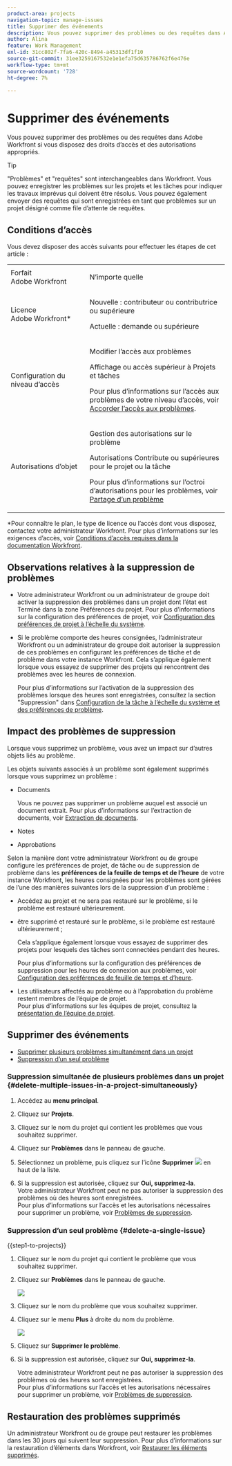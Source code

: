 ```yaml
---
product-area: projects
navigation-topic: manage-issues
title: Supprimer des événements
description: Vous pouvez supprimer des problèmes ou des requêtes dans Adobe Workfront si vous disposez des droits d’accès et des autorisations appropriés.
author: Alina
feature: Work Management
exl-id: 31cc802f-7fa6-420c-8494-a45313df1f10
source-git-commit: 31ee3259167532e1e1efa75d635786762f6e476e
workflow-type: tm+mt
source-wordcount: '728'
ht-degree: 7%

---
```


# Supprimer des événements

<!--Audited: 01/2024-->

Vous pouvez supprimer des problèmes ou des requêtes dans Adobe Workfront si vous disposez des droits d’accès et des autorisations appropriés.

>[!TIP]
>
>&quot;Problèmes&quot; et &quot;requêtes&quot; sont interchangeables dans Workfront. Vous pouvez enregistrer les problèmes sur les projets et les tâches pour indiquer les travaux imprévus qui doivent être résolus. Vous pouvez également envoyer des requêtes qui sont enregistrées en tant que problèmes sur un projet désigné comme file d’attente de requêtes.

## Conditions d’accès

Vous devez disposer des accès suivants pour effectuer les étapes de cet article :

<table style="table-layout:auto"> 
 <col> 
 <col> 
 <tbody> 
  <tr> 
   <td role="rowheader">Forfait Adobe Workfront</td> 
   <td> <p>N’importe quelle</p> </td> 
  </tr> 
  <tr> 
   <td role="rowheader">Licence Adobe Workfront*</td> 
   <td> <p>Nouvelle : contributeur ou contributrice ou supérieure</p>
   <p>Actuelle : demande ou supérieure</p>
 </td> 
  </tr> 
  <tr> 
   <td role="rowheader">Configuration du niveau d’accès</td> 
   <td> <p>Modifier l’accès aux problèmes</p> <p>Affichage ou accès supérieur à Projets et tâches</p>  <p>Pour plus d’informations sur l’accès aux problèmes de votre niveau d’accès, voir <a href="../../../administration-and-setup/add-users/configure-and-grant-access/grant-access-issues.md" class="MCXref xref">Accorder l’accès aux problèmes</a>.  </p> </td> 
  </tr> 
  <tr> 
   <td role="rowheader">Autorisations d’objet</td> 
   <td> <p>Gestion des autorisations sur le problème</p> <p>Autorisations Contribute ou supérieures pour le projet ou la tâche</p> <p> Pour plus d’informations sur l’octroi d’autorisations pour les problèmes, voir <a href="../../../workfront-basics/grant-and-request-access-to-objects/share-an-issue.md" class="MCXref xref">Partage d’un problème </a></p> </td> 
  </tr> 
 </tbody> 
</table>

&#42;Pour connaître le plan, le type de licence ou l’accès dont vous disposez, contactez votre administrateur Workfront. Pour plus d’informations sur les exigences d’accès, voir [Conditions d’accès requises dans la documentation Workfront](/help/quicksilver/administration-and-setup/add-users/access-levels-and-object-permissions/access-level-requirements-in-documentation.md).

## Observations relatives à la suppression de problèmes

* Votre administrateur Workfront ou un administrateur de groupe doit activer la suppression des problèmes dans un projet dont l’état est Terminé dans la zone Préférences du projet. Pour plus d’informations sur la configuration des préférences de projet, voir [Configuration des préférences de projet à l’échelle du système](../../../administration-and-setup/set-up-workfront/configure-system-defaults/set-project-preferences.md).

* Si le problème comporte des heures consignées, l’administrateur Workfront ou un administrateur de groupe doit autoriser la suppression de ces problèmes en configurant les préférences de tâche et de problème dans votre instance Workfront. Cela s’applique également lorsque vous essayez de supprimer des projets qui rencontrent des problèmes avec les heures de connexion.

  <!--
  <MadCap:conditionalText data-mc-conditions="QuicksilverOrClassic.Draft mode">
  <span data-mc-conditions="QuicksilverOrClassic.Quicksilver">(this is not possible in classic)</span>
  </MadCap:conditionalText>
  -->

  Pour plus d’informations sur l’activation de la suppression des problèmes lorsque des heures sont enregistrées, consultez la section &quot;Suppression&quot; dans [Configuration de la tâche à l’échelle du système et des préférences de problème](../../../administration-and-setup/set-up-workfront/configure-system-defaults/set-task-issue-preferences.md).

## Impact des problèmes de suppression

Lorsque vous supprimez un problème, vous avez un impact sur d’autres objets liés au problème.

Les objets suivants associés à un problème sont également supprimés lorsque vous supprimez un problème :

* Documents

  Vous ne pouvez pas supprimer un problème auquel est associé un document extrait. Pour plus d’informations sur l’extraction de documents, voir [Extraction de documents](../../../documents/managing-documents/check-out-documents.md).

* Notes
* Approbations

Selon la manière dont votre administrateur Workfront ou de groupe configure les préférences de projet, de tâche ou de suppression de problème dans les **préférences de la feuille de temps et de l’heure** de votre instance Workfront, les heures consignées pour les problèmes sont gérées de l’une des manières suivantes lors de la suppression d’un problème :

* Accédez au projet et ne sera pas restauré sur le problème, si le problème est restauré ultérieurement.
* être supprimé et restauré sur le problème, si le problème est restauré ultérieurement ;

  Cela s’applique également lorsque vous essayez de supprimer des projets pour lesquels des tâches sont connectées pendant des heures.

  <!--
  <MadCap:conditionalText data-mc-conditions="QuicksilverOrClassic.Draft mode">
  <span data-mc-conditions="QuicksilverOrClassic.Quicksilver">(this is not possible in classic)</span>
  </MadCap:conditionalText>
  -->

  Pour plus d’informations sur la configuration des préférences de suppression pour les heures de connexion aux problèmes, voir [ Configuration des préférences de feuille de temps et d’heure](../../../administration-and-setup/set-up-workfront/configure-timesheets-schedules/timesheet-and-hour-preferences.md).

* Les utilisateurs affectés au problème ou à l’approbation du problème restent membres de l’équipe de projet.\
  Pour plus d’informations sur les équipes de projet, consultez la [présentation de l’équipe de projet](../../../manage-work/projects/planning-a-project/project-team-overview.md).

## Supprimer des événements

* [Supprimer plusieurs problèmes simultanément dans un projet](#delete-multiple-issues-in-a-project-simultaneously)
* [Suppression d’un seul problème](#delete-a-single-issue)

### Suppression simultanée de plusieurs problèmes dans un projet  {#delete-multiple-issues-in-a-project-simultaneously}

1. Accédez au **menu principal**.
1. Cliquez sur **Projets**.
1. Cliquez sur le nom du projet qui contient les problèmes que vous souhaitez supprimer.
1. Cliquez sur **Problèmes** dans le panneau de gauche.
1. Sélectionnez un problème, puis cliquez sur l’icône **Supprimer** ![](assets/delete.png) en haut de la liste.

1. Si la suppression est autorisée, cliquez sur **Oui, supprimez-la**.\
   Votre administrateur Workfront peut ne pas autoriser la suppression des problèmes où des heures sont enregistrées.\
   Pour plus d’informations sur l’accès et les autorisations nécessaires pour supprimer un problème, voir [Problèmes de suppression](#access-and-permissions-needed).

### Suppression d’un seul problème {#delete-a-single-issue}

{{step1-to-projects}}

1. Cliquez sur le nom du projet qui contient le problème que vous souhaitez supprimer.
1. Cliquez sur **Problèmes** dans le panneau de gauche.

   ![](assets/qs-issues-icon-highlighted-on-project-350x278.png)

1. Cliquez sur le nom du problème que vous souhaitez supprimer.
1. Cliquez sur le menu **Plus** à droite du nom du problème.

   ![](assets/qs-issue-more-menu-highlighted-350x469.png)

1. Cliquez sur **Supprimer le problème**.
1. Si la suppression est autorisée, cliquez sur **Oui, supprimez-la**.

   Votre administrateur Workfront peut ne pas autoriser la suppression des problèmes où des heures sont enregistrées.\
   Pour plus d’informations sur l’accès et les autorisations nécessaires pour supprimer un problème, voir [Problèmes de suppression](#access-and-permissions-needed).

## Restauration des problèmes supprimés

Un administrateur Workfront ou de groupe peut restaurer les problèmes dans les 30 jours qui suivent leur suppression. Pour plus d’informations sur la restauration d’éléments dans Workfront, voir [Restaurer les éléments supprimés](../../../administration-and-setup/manage-workfront/manage-deleted-items/restore-deleted-items.md).
